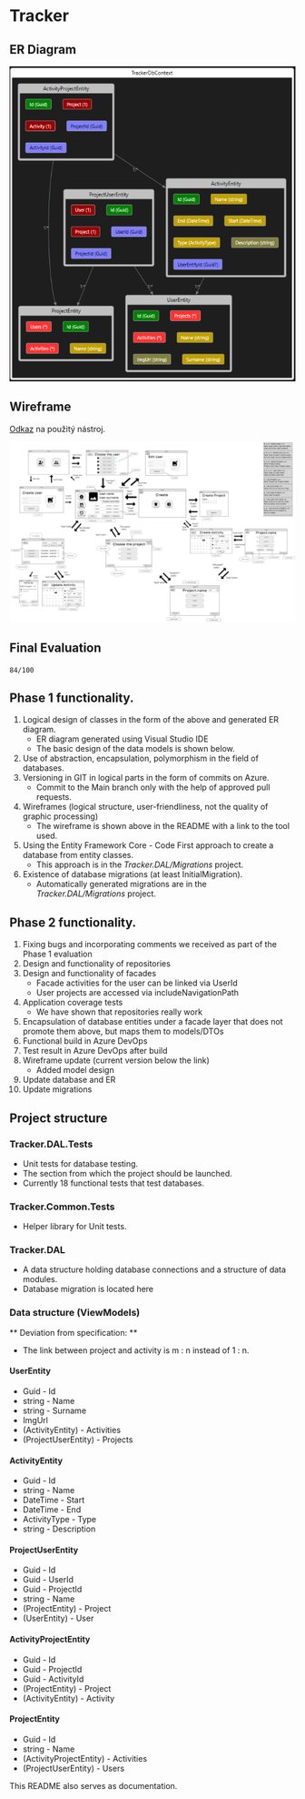 # Tracker

## ER Diagram
![erdiagram](./docs/ER.png)

## Wireframe
[Odkaz](https://app.moqups.com/iVb6rlHYNq6hDliQ0AVvcVfNsY2NfBnI/view/page/ad64222d5 ) na použitý nástroj.

![wireframe](./docs/Tracker_Wireframe.jpeg)

## Final Evaluation
    84/100

## Phase 1 functionality.
1. Logical design of classes in the form of the above and generated ER diagram.
     * ER diagram generated using Visual Studio IDE
     * The basic design of the data models is shown below.
2. Use of abstraction, encapsulation, polymorphism in the field of databases.
3. Versioning in GIT in logical parts in the form of commits on Azure.
     * Commit to the Main branch only with the help of approved pull requests.
4. Wireframes (logical structure, user-friendliness, not the quality of graphic processing)
     * The wireframe is shown above in the README with a link to the tool used.
5. Using the Entity Framework Core - Code First approach to create a database from entity classes.
     * This approach is in the *Tracker.DAL/Migrations* project.
6. Existence of database migrations (at least InitialMigration).
     * Automatically generated migrations are in the *Tracker.DAL/Migrations* project.

## Phase 2 functionality.
1. Fixing bugs and incorporating comments we received as part of the Phase 1 evaluation
2. Design and functionality of repositories
3. Design and functionality of facades
     * Facade activities for the user can be linked via UserId
     * User projects are accessed via includeNavigationPath
4. Application coverage tests
     * We have shown that repositories really work
5. Encapsulation of database entities under a facade layer that does not promote them above, but maps them to models/DTOs
6. Functional build in Azure DevOps
7. Test result in Azure DevOps after build
8. Wireframe update (current version below the link)
     * Added model design
9. Update database and ER
10. Update migrations

## Project structure

### Tracker.DAL.Tests
* Unit tests for database testing.
* The section from which the project should be launched.
* Currently 18 functional tests that test databases.

### Tracker.Common.Tests
* Helper library for Unit tests.

### Tracker.DAL
* A data structure holding database connections and a structure of data modules.
* Database migration is located here

### Data structure (ViewModels)

** Deviation from specification: **
* The link between project and activity is m : n instead of 1 : n.

#### UserEntity
* Guid - Id
* string - Name
* string - Surname
* ImgUrl
* (ActivityEntity) - Activities
* (ProjectUserEntity) - Projects

#### ActivityEntity
* Guid - Id
* string - Name
* DateTime - Start
* DateTime - End
* ActivityType - Type
* string - Description

#### ProjectUserEntity
* Guid - Id
* Guid - UserId
* Guid - ProjectId
* string - Name
* (ProjectEntity) - Project
* (UserEntity) - User

#### ActivityProjectEntity
* Guid - Id
* Guid - ProjectId
* Guid - ActivityId
* (ProjectEntity) - Project
* (ActivityEntity) - Activity

#### ProjectEntity
* Guid - Id
* string - Name
* (ActivityProjectEntity) - Activities
* (ProjectUserEntity) - Users

This README also serves as documentation.